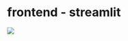 # frontend - streamlit

<p>
  <img src='https://github.com/user-attachments/assets/0abf1a06-1b62-42fc-89e1-0cc5d2437675'/>
</p>
